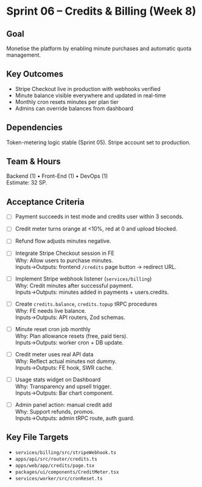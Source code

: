 # Sprint 06 – Credits & Billing (Week 8)

## Goal
Monetise the platform by enabling minute purchases and automatic quota management.

## Key Outcomes
* Stripe Checkout live in production with webhooks verified
* Minute balance visible everywhere and updated in real-time
* Monthly cron resets minutes per plan tier
* Admins can override balances from dashboard

## Dependencies
Token-metering logic stable (Sprint 05). Stripe account set to production.

## Team & Hours
Backend (1) • Front-End (1) • DevOps (1)  
Estimate: 32 SP.

## Acceptance Criteria
- [ ] Payment succeeds in test mode and credits user within 3 seconds.  
- [ ] Credit meter turns orange at <10%, red at 0 and upload blocked.  
- [ ] Refund flow adjusts minutes negative.

- [ ] Integrate Stripe Checkout session in FE  
  Why: Allow users to purchase minutes.  
  Inputs→Outputs: frontend `/credits` page button → redirect URL.
- [ ] Implement Stripe webhook listener (`services/billing`)  
  Why: Credit minutes after successful payment.  
  Inputs→Outputs: minutes added in payments + users.credits.
- [ ] Create `credits.balance`, `credits.topup` tRPC procedures  
  Why: FE needs live balance.  
  Inputs→Outputs: API routers, Zod schemas.
- [ ] Minute reset cron job monthly  
  Why: Plan allowance resets (free, paid tiers).  
  Inputs→Outputs: worker cron + DB update.
- [ ] Credit meter uses real API data  
  Why: Reflect actual minutes not dummy.  
  Inputs→Outputs: FE hook, SWR cache.
- [ ] Usage stats widget on Dashboard  
  Why: Transparency and upsell trigger.  
  Inputs→Outputs: Bar chart component.
- [ ] Admin panel action: manual credit add  
  Why: Support refunds, promos.  
  Inputs→Outputs: admin tRPC route, auth guard.

## Key File Targets
* `services/billing/src/stripeWebhook.ts`
* `apps/api/src/router/credits.ts`
* `apps/web/app/credits/page.tsx`
* `packages/ui/components/CreditMeter.tsx`
* `services/worker/src/cronReset.ts` 